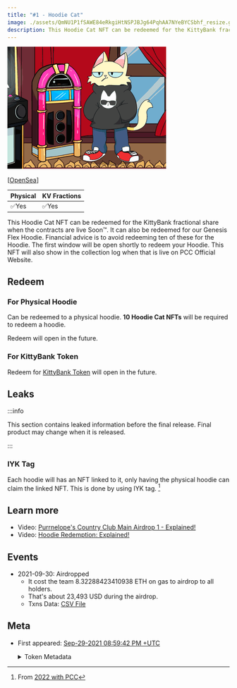 ```yaml
---
title: "#1 - Hoodie Cat"
image: ./assets/QmNU1P1fSAWE84eRkgiHtNSPJBJg64PqhAA7NYeBYCSbhf_resize.gif
description: This Hoodie Cat NFT can be redeemed for the KittyBank fractional or redeem to a physical hoodie.
---
```


<span className="wikiPostHeadImgR">

[![Hoodie Cat](./assets/QmNU1P1fSAWE84eRkgiHtNSPJBJg64PqhAA7NYeBYCSbhf_resize.gif)](https://ipfs.io/ipfs/QmNU1P1fSAWE84eRkgiHtNSPJBJg64PqhAA7NYeBYCSbhf)

</span>

[[OpenSea](https://opensea.io/assets/0xda7d42b6167f1497346d7b2336a6d7a603026db1/0)]

| Physical | KV Fractions |
| -------- | ------------ |
| ✅Yes    | ✅Yes        |

This Hoodie Cat NFT can be redeemed for the KittyBank fractional share when the contracts are live Soon™. It can also be redeemed for our Genesis Flex Hoodie. Financial advice is to avoid redeeming ten of these for the Hoodie. The first window will be open shortly to redeem your Hoodie. This NFT will also show in the collection log when that is live on PCC Official Website.

## Redeem

### For Physical Hoodie

Can be redeemed to a physical hoodie. **10 Hoodie Cat NFTs** will be required to redeem a hoodie.

Redeem will open in the future.

### For KittyBank Token

Redeem for [KittyBank Token](../../kittyvault/index.md#token) will open in the future.

## Leaks

:::info

This section contains leaked information before the final release. Final product may change when it is released.

:::

### IYK Tag

Each hoodie will has an NFT linked to it, only having the physical hoodie can claim the linked NFT. This is done by using IYK tag. [^1]

## Learn more

- Video: [Purrnelope's Country Club Main Airdrop 1 - Explained!](/posts/explained/201109-airdrop-1)
- Video: [Hoodie Redemption: Explained!](/posts/explained/202111-hoodie-redemption)

## Events

- 2021-09-30: Airdropped
  - It cost the team 8.32288423410938 ETH on gas to airdrop to all holders.
  - That's about 23,493 USD during the airdrop.
  - Txns Data: [CSV File](./assets/kvpurrks-1-8-txns.csv)

## Meta

- First appeared: [Sep-29-2021 08:59:42 PM +UTC](https://etherscan.io/tx/0x46bc5d8257426db66c8153b833da159203d0951651c9a47fb1d3a3cfd41e74b7)

  <details><summary>Token Metadata</summary>

  ```json
  {
    "name": "#1 - Hoodie Cat",
    "description": "This Hoodie Cat NFT can be redeemed for the KittyBank fractional share when the contracts are live Soon™. It can also be redeemed for our Genesis Flex Hoodie. Financial advice is to avoid redeeming ten of these for the Hoodie, but we know we can’t stop all of you. The first window will be open shortly to redeem your Hoodie. This NFT will also show in the collection log when that is live on our website™",
    "image": "ipfs://QmNU1P1fSAWE84eRkgiHtNSPJBJg64PqhAA7NYeBYCSbhf",
    "attributes": {
      "ID": "1",
      "Type": "Hoodie Cat",
      "Artist": "1rregularCharlie",
      "Kitty Bank": "Yes",
      "Physical": "Yes",
      "Year": "1"
    }
  }
  ```

  </details>

[^1]: From [2022 with PCC](/posts/2021/12/31/post/2022-with-pcc)
